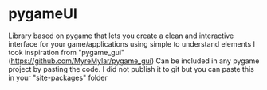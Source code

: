 # pygameUI

Library based on pygame that lets you create a clean and interactive interface for your game/applications using simple to understand elements
I took inspiration from "pygame_gui" (https://github.com/MyreMylar/pygame_gui)
Can be included in any pygame project by pasting the code.
I did not publish it to git but you can paste this in your "site-packages" folder
